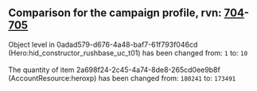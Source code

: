 ## Comparison for the campaign profile, rvn: [704](https://github.com/PRO100KatYT/FortniteProfileRevisions/tree/main/profiles/campaign/704%20campaign.json)-[705](https://github.com/PRO100KatYT/FortniteProfileRevisions/tree/main/profiles/campaign/705%20campaign.json)

Object level in 0adad579-d676-4a48-baf7-61f793f046cd (Hero:hid_constructor_rushbase_uc_t01) has been changed from: `1` to: `10`
<br><br>
The quantity of item 2a698f24-2c45-4a74-8de8-265cd0ee9b8f (AccountResource:heroxp) has been changed from: `180241` to: `173491`
<br><br>
